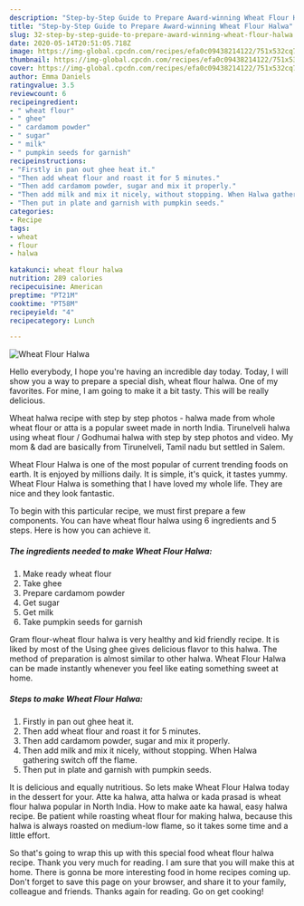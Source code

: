 ```yaml
---
description: "Step-by-Step Guide to Prepare Award-winning Wheat Flour Halwa"
title: "Step-by-Step Guide to Prepare Award-winning Wheat Flour Halwa"
slug: 32-step-by-step-guide-to-prepare-award-winning-wheat-flour-halwa
date: 2020-05-14T20:51:05.718Z
image: https://img-global.cpcdn.com/recipes/efa0c09438214122/751x532cq70/wheat-flour-halwa-recipe-main-photo.jpg
thumbnail: https://img-global.cpcdn.com/recipes/efa0c09438214122/751x532cq70/wheat-flour-halwa-recipe-main-photo.jpg
cover: https://img-global.cpcdn.com/recipes/efa0c09438214122/751x532cq70/wheat-flour-halwa-recipe-main-photo.jpg
author: Emma Daniels
ratingvalue: 3.5
reviewcount: 6
recipeingredient:
- " wheat flour"
- " ghee"
- " cardamom powder"
- " sugar"
- " milk"
- " pumpkin seeds for garnish"
recipeinstructions:
- "Firstly in pan out ghee heat it."
- "Then add wheat flour and roast it for 5 minutes."
- "Then add cardamom powder, sugar and mix it properly."
- "Then add milk and mix it nicely, without stopping. When Halwa gathering switch off the flame."
- "Then put in plate and garnish with pumpkin seeds."
categories:
- Recipe
tags:
- wheat
- flour
- halwa

katakunci: wheat flour halwa 
nutrition: 289 calories
recipecuisine: American
preptime: "PT21M"
cooktime: "PT58M"
recipeyield: "4"
recipecategory: Lunch

---
```



![Wheat Flour Halwa](https://img-global.cpcdn.com/recipes/efa0c09438214122/751x532cq70/wheat-flour-halwa-recipe-main-photo.jpg)

Hello everybody, I hope you're having an incredible day today. Today, I will show you a way to prepare a special dish, wheat flour halwa. One of my favorites. For mine, I am going to make it a bit tasty. This will be really delicious.

Wheat halwa recipe with step by step photos - halwa made from whole wheat flour or atta is a popular sweet made in north India. Tirunelveli halwa using wheat flour / Godhumai halwa with step by step photos and video. My mom &amp; dad are basically from Tirunelveli, Tamil nadu but settled in Salem.

Wheat Flour Halwa is one of the most popular of current trending foods on earth. It is enjoyed by millions daily. It is simple, it's quick, it tastes yummy. Wheat Flour Halwa is something that I have loved my whole life. They are nice and they look fantastic.


To begin with this particular recipe, we must first prepare a few components. You can have wheat flour halwa using 6 ingredients and 5 steps. Here is how you can achieve it.

<!--inarticleads1-->

##### The ingredients needed to make Wheat Flour Halwa:

1. Make ready  wheat flour
1. Take  ghee
1. Prepare  cardamom powder
1. Get  sugar
1. Get  milk
1. Take  pumpkin seeds for garnish


Gram flour-wheat flour halwa is very healthy and kid friendly recipe. It is liked by most of the Using ghee gives delicious flavor to this halwa. The method of preparation is almost similar to other halwa. Wheat Flour Halwa can be made instantly whenever you feel like eating something sweet at home. 

<!--inarticleads2-->

##### Steps to make Wheat Flour Halwa:

1. Firstly in pan out ghee heat it.
1. Then add wheat flour and roast it for 5 minutes.
1. Then add cardamom powder, sugar and mix it properly.
1. Then add milk and mix it nicely, without stopping. When Halwa gathering switch off the flame.
1. Then put in plate and garnish with pumpkin seeds.


It is delicious and equally nutritious. So lets make Wheat Flour Halwa today in the dessert for your. Atte ka halwa, atta halwa or kada prasad is wheat flour halwa popular in North India. How to make aate ka hawal, easy halwa recipe. Be patient while roasting wheat flour for making halwa, because this halwa is always roasted on medium-low flame, so it takes some time and a little effort. 

So that's going to wrap this up with this special food wheat flour halwa recipe. Thank you very much for reading. I am sure that you will make this at home. There is gonna be more interesting food in home recipes coming up. Don't forget to save this page on your browser, and share it to your family, colleague and friends. Thanks again for reading. Go on get cooking!
